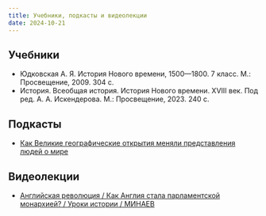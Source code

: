```yaml
---
title: Учебники, подкасты и видеолекции
date: 2024-10-21
---
```

## Учебники
- Юдковская А. Я. История Нового времени, 1500—1800. 7 класс. М.: Просвещение, 2009. 304 с.
- История. Всеобщая история. История Нового времени. XVIII век. Под ред. А. А. Искендерова. М.: Просвещение, 2023. 240 с.
## Подкасты
- [Как Великие географические открытия меняли представления людей о мире](https://arzamas.academy/shorts/379/4)
## Видеолекции
- [Английская революция / Как Англия стала парламентской монархией? / Уроки истории / МИНАЕВ](https://youtu.be/iuQtiwU0oDs?si=1Z4LkP0rrDt5XxBc)
